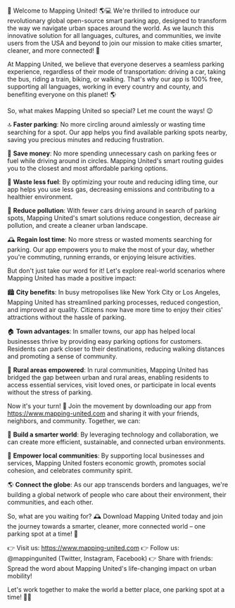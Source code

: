 🚀 Welcome to Mapping United! 🌎💻 We're thrilled to introduce our revolutionary global open-source smart parking app, designed to transform the way we navigate urban spaces around the world. As we launch this innovative solution for all languages, cultures, and communities, we invite users from the USA and beyond to join our mission to make cities smarter, cleaner, and more connected! 🌈

At Mapping United, we believe that everyone deserves a seamless parking experience, regardless of their mode of transportation: driving a car, taking the bus, riding a train, biking, or walking. That's why our app is 100% free, supporting all languages, working in every country and county, and benefiting everyone on this planet! 🌎

So, what makes Mapping United so special? Let me count the ways! 😉

🔝 **Faster parking**: No more circling around aimlessly or wasting time searching for a spot. Our app helps you find available parking spots nearby, saving you precious minutes and reducing frustration.

💸 **Save money**: No more spending unnecessary cash on parking fees or fuel while driving around in circles. Mapping United's smart routing guides you to the closest and most affordable parking options.

🌟 **Waste less fuel**: By optimizing your route and reducing idling time, our app helps you use less gas, decreasing emissions and contributing to a healthier environment.

💪 **Reduce pollution**: With fewer cars driving around in search of parking spots, Mapping United's smart solutions reduce congestion, decrease air pollution, and create a cleaner urban landscape.

🕰️ **Regain lost time**: No more stress or wasted moments searching for parking. Our app empowers you to make the most of your day, whether you're commuting, running errands, or enjoying leisure activities.

But don't just take our word for it! Let's explore real-world scenarios where Mapping United has made a positive impact:

🏙️ **City benefits**: In busy metropolises like New York City or Los Angeles, Mapping United has streamlined parking processes, reduced congestion, and improved air quality. Citizens now have more time to enjoy their cities' attractions without the hassle of parking.

🏠 **Town advantages**: In smaller towns, our app has helped local businesses thrive by providing easy parking options for customers. Residents can park closer to their destinations, reducing walking distances and promoting a sense of community.

🌳 **Rural areas empowered**: In rural communities, Mapping United has bridged the gap between urban and rural areas, enabling residents to access essential services, visit loved ones, or participate in local events without the stress of parking.

Now it's your turn! 🎉 Join the movement by downloading our app from https://www.mapping-united.com and sharing it with your friends, neighbors, and community. Together, we can:

🌟 **Build a smarter world**: By leveraging technology and collaboration, we can create more efficient, sustainable, and connected urban environments.

💪 **Empower local communities**: By supporting local businesses and services, Mapping United fosters economic growth, promotes social cohesion, and celebrates community spirit.

🌎 **Connect the globe**: As our app transcends borders and languages, we're building a global network of people who care about their environment, their communities, and each other.

So, what are you waiting for? 🕰️ Download Mapping United today and join the journey towards a smarter, cleaner, more connected world – one parking spot at a time! 🌈

👉 Visit us: https://www.mapping-united.com
👉 Follow us: @mappingunited (Twitter, Instagram, Facebook)
👉 Share with friends: Spread the word about Mapping United's life-changing impact on urban mobility!

Let's work together to make the world a better place, one parking spot at a time! 🌟💖